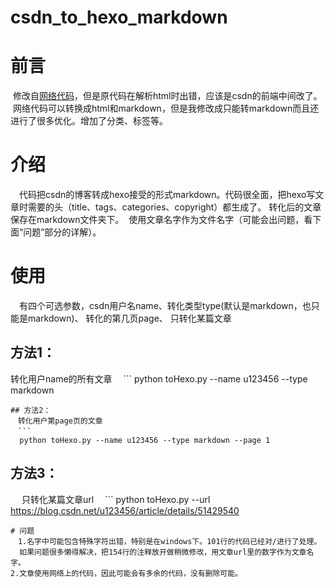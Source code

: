 # csdn_to_hexo_markdown

# 前言
  修改自[网络代码](https://github.com/gaocegege/csdn-blog-export)，但是原代码在解析html时出错，应该是csdn的前端中间改了。
  网络代码可以转换成html和markdown，但是我修改成只能转markdown而且还进行了很多优化。增加了分类、标签等。
  
# 介绍
　代码把csdn的博客转成hexo接受的形式markdown。代码很全面，把hexo写文章时需要的头（title、tags、categories、copyright）都生成了。
  转化后的文章保存在markdown文件夹下。
  使用文章名字作为文件名字（可能会出问题，看下面“问题”部分的详解）。
# 使用
　有四个可选参数，csdn用户名name、转化类型type(默认是markdown，也只能是markdown)、
  转化的第几页page、
  只转化某篇文章
## 方法1：
 转化用户name的所有文章
　```
 python toHexo.py --name u123456 --type markdown
 ```
## 方法2：
　转化用户第page页的文章
　```
   python toHexo.py --name u123456 --type markdown --page 1
  ```
## 方法3：
　 只转化某篇文章url
　```
   python toHexo.py --url https://blog.csdn.net/u123456/article/details/51429540
  ```
# 问题
　1.名字中可能包含特殊字符出错，特别是在windows下。101行的代码已经对/进行了处理。
   如果问题很多懒得解决，把154行的注释放开做稍微修改，用文章url里的数字作为文章名字。
  2.文章使用网络上的代码，因此可能会有多余的代码，没有删除可能。
